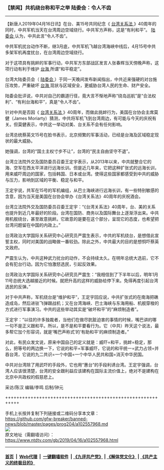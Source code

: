 ### 【禁闻】共机绕台称和平之举 陆委会：令人不齿
------------------------

<div class="post_content" itemprop="articleBody">
 <p>
  【新唐人2019年04月16日讯】在台、美15号共同纪念《
  <a href="https://www.ntdtv.com/gb/台湾关系法.htm">
   台湾关系法
  </a>
  》40周年的同时，中共军机当天在台湾周边空域绕行。中共军方声称，这是“有利和平”。
  <a href="https://www.ntdtv.com/gb/陆委会.htm">
   陆委会
  </a>
  认为，中共此言“令人不齿”。
 </p>
 <p>
  中共军机扰台动作不断，继3月底，中共军机飞越台湾海峡中线后，4月15号中共多架军机再度扰台，在台湾周边空域绕行。
 </p>
 <p>
  对于这项具有挑衅的军事行动，中共军方东部战区发言人张春辉当天傍晚声称，这项行动有利于维护
  <a href="https://www.ntdtv.com/gb/台海.htm">
   台海
  </a>
  所谓“和平稳定”。
 </p>
 <p>
  台湾大陆委员会（
  <a href="https://www.ntdtv.com/gb/陆委会.htm">
   陆委会
  </a>
  ）于同一天晚间发布新闻指出，中共近来强硬的对台施压攻势，严重破坏
  <a href="https://www.ntdtv.com/gb/台海.htm">
   台海
  </a>
  现状与区域安全，更威胁台湾人民的生命、财产安全。
 </p>
 <p>
  陆委会批评说，中共对自己的霸道行径，竟大言不惭地声称“绕岛巡航”是“合法权利”、“有利台海和平”，真是“令人不齿”。
 </p>
 <p>
  针对中共是否因《
  <a href="https://www.ntdtv.com/gb/台湾关系法.htm">
   台湾关系法
  </a>
  》40周年，而做此挑衅行为，美国在台协会主席莫健（James Moriarty）猜测，中共将军机飞到台湾周边，有可能与今天的庆祝有关。但莫健表示，中共这一举动对美、台关系不会有任何影响。
 </p>
 <p>
  台湾总统蔡英文15号在脸书表示，北京频繁的军事活动，已经是台海及区域稳定现状的最大威胁。
 </p>
 <p>
  她强调，台湾的“国土主权寸步不让”，台湾的“民主自由坚守不退”。
 </p>
 <p>
  台湾立法院外交及国防委员召委王定宇表示，从2013年以来，中共就整合它的海、空军在西太平洋进行远海长训。但是近几年来，它把这种扩张式的远海长训，用来威吓周边的国家，包括韩国、日本或台湾。使得这些国家都感受到中共的威胁与压力，影响到区域的平衡、稳定与和平。
 </p>
 <p>
  王定宇说，共军在15号的军机编组，从巴士海峡进行远海长训，有一些特别敏感的含意，因为当天是美国在台协会举办《台湾关系法》40周年的庆祝酒会。
 </p>
 <p>
  台湾立法院外交及国防委员召委王定宇：“《台湾关系法》40周年，台、美的关系也提升到近几年最好的阶段。台湾在国防、商务以及国际舞台上逐渐浮出来。中共用机舰绕台，甚至故意挑衅。它故意的是要在这个部分，呈现它的态度，也希望把台湾问题留在中国的内政上。”
 </p>
 <p>
  台湾政治大学国际关系研究中心研究员严震生表示，中共的军机绕台，是想借此宣誓主权，同时对美国的战略做一番较劲。除此之外，中共最大的目的是想恫吓蔡英文政府。
 </p>
 <p>
  严震生认为，中共这种武力扰台的动作，不会持续太久。在明年总统大选前，它不会有犯台行动。因为它怕激怒选民，引起反效果。
 </p>
 <p>
  台湾政治大学国际关系研究中心研究员严震生：“我相信到了下半年以后，明年1月11号总统大选越接近的时候。就把升高的这样的威胁给停下来。免得再度引起台湾选民的反弹。”
 </p>
 <p>
  对于中共声称，军机绕台是“维护和平”，王定宇回应说，中共扩张式的在南海把礁造成岛，然后进驻飞弹跟战机；又在台湾海峡、巴士海峡与东海用船、机舰穿梭的方式进行军事演习。中共的这些举动其实是“破坏和平”的“麻烦制造者”。
 </p>
 <p>
  王定宇：“以往的许多独裁者，当他们在做尽肮脏迫害的事情的时候，嘴巴讲的哪一句不是正义跟和平。所以，是不是和平要看行为。它（中共）昨天这个说法，最多帮它加个形容词，就是‘嘴巴声称式’的‘有助和平’的麻烦制造者。”
 </p>
 <p>
  对此，有民众发文说，原来中国自己的定义就是：威吓=和平，挑衅=稳定，那么，把等号的两边换一下，它说的和平=军事威吓，它说的和平统一=武力占领=并吞台湾，它说的九二共识=一个中国=一个中华人民共和国=消灭中华民国。
 </p>
 <p>
  中共对台湾除了用武吓的手段外，它也用“惠台”的手段利诱台湾。王定宇强调，台湾人应该很清楚，台湾的安全跟利益应该建构在国际主流价值上，绝对不是建构在北京中共政权的假慈悲上。
 </p>
 <p>
  采访/陈汉 编辑/李鸣 后制/钟元
 </p>
 <div class="single_ad">
 </div>
</div>

+++++++++++++++++++++++++++++++++++++++++++++++++++++++++++<br/><br/>
手机上长按并复制下列链接或二维码分享本文章：<br/>
https://github.com/gfw-breaker/banned-news/blob/master/pages/prog204/a102557968.md <br/>
<a href='https://github.com/gfw-breaker/banned-news/blob/master/pages/prog204/a102557968.md'><img src='https://github.com/gfw-breaker/banned-news/blob/master/pages/prog204/a102557968.md.png'/></a> <br/>
原文地址（需翻墙访问）：https://www.ntdtv.com/gb/2019/04/16/a102557968.html


------------------------
#### [首页](https://github.com/gfw-breaker/banned-news/blob/master/README.md) &nbsp;|&nbsp; [Web代理](https://github.com/labour-camp/helloworld) &nbsp;|&nbsp; [一键翻墙软件](https://github.com/gfw-breaker/nogfw/blob/master/README.md) &nbsp;| [《九评共产党》](https://github.com/gfw-breaker/9ping.md/blob/master/README.md#九评之一评共产党是什么) | [《解体党文化》](https://github.com/gfw-breaker/jtdwh.md/blob/master/README.md) | [《共产主义的终极目的》](https://github.com/gfw-breaker/gczydzjmd.md/blob/master/README.md)

